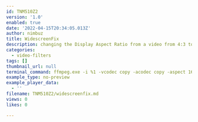 ```yaml
---
id: TNM510Z2
version: '1.0'
enabled: true
date: '2022-04-15T20:34:05.013Z'
author: nimbuz
title: WidescreenFix
description: changing the Display Aspect Ratio from a video from 4:3 to 16:9
categories:
  - video-filters
tags: []
thumbnail_url: null
terminal_command: ffmpeg.exe -i %1 -vcodec copy -acodec copy -aspect 16:9 %1_output.mp4
example_type: no-preview
example_player_data:
  - ''
filename: TNM510Z2/widescreenfix.md
views: 0
likes: 0

---
```

